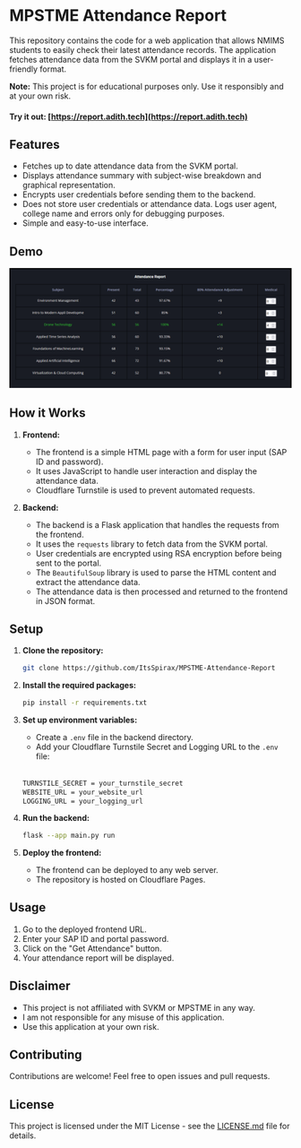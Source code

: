 # MPSTME Attendance Report

This repository contains the code for a web application that allows NMIMS students to easily check their latest attendance records. The application fetches attendance data from the SVKM portal and displays it in a user-friendly format.

**Note:** This project is for educational purposes only. Use it responsibly and at your own risk.

#### Try it out: [https://report.adith.tech](https://report.adith.tech)

## Features

* Fetches up to date attendance data from the SVKM portal.
* Displays attendance summary with subject-wise breakdown and graphical representation.
* Encrypts user credentials before sending them to the backend.
* Does not store user credentials or attendance data. Logs user agent, college name and errors only for debugging purposes.
* Simple and easy-to-use interface.

## Demo

![Attendance Report](assets/report.png)

## How it Works

1.  **Frontend:**
    *   The frontend is a simple HTML page with a form for user input (SAP ID and password).
    *   It uses JavaScript to handle user interaction and display the attendance data.
    *   Cloudflare Turnstile is used to prevent automated requests.

2.  **Backend:**
    *   The backend is a Flask application that handles the requests from the frontend.
    *   It uses the `requests` library to fetch data from the SVKM portal.
    *   User credentials are encrypted using RSA encryption before being sent to the portal.
    *   The `BeautifulSoup` library is used to parse the HTML content and extract the attendance data.
    *   The attendance data is then processed and returned to the frontend in JSON format.

## Setup

1.  **Clone the repository:**

    ```bash
    git clone https://github.com/ItsSpirax/MPSTME-Attendance-Report
    ```

2.  **Install the required packages:**

    ```bash
    pip install -r requirements.txt
    ```

3.  **Set up environment variables:**

    *   Create a `.env` file in the backend directory.
    *   Add your Cloudflare Turnstile Secret and Logging URL to the `.env` file:
    <br></br>
    ```
    TURNSTILE_SECRET = your_turnstile_secret
    WEBSITE_URL = your_website_url
    LOGGING_URL = your_logging_url
    ```

4.  **Run the backend:**

    ```bash
    flask --app main.py run
    ```

5.  **Deploy the frontend:**

    *   The frontend can be deployed to any web server.
    *   The repository is hosted on Cloudflare Pages.

## Usage

1.  Go to the deployed frontend URL.
2.  Enter your SAP ID and portal password.
3.  Click on the "Get Attendance" button.
4.  Your attendance report will be displayed.

## Disclaimer

*   This project is not affiliated with SVKM or MPSTME in any way.
*   I am not responsible for any misuse of this application.
*   Use this application at your own risk.

## Contributing

Contributions are welcome! Feel free to open issues and pull requests.

## License

This project is licensed under the MIT License - see the [LICENSE.md](LICENSE.md) file for details.
